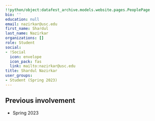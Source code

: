 ```yaml
---
!!python/object:datafest_archive.models.website.pages.PeoplePage
bio: ''
education: null
email: nazirkar@usc.edu
first_name: Shardul
last_name: Nazirkar
organizations: []
role: Student
social:
- !Social
  icon: envelope
  icon_pack: fas
  link: mailto:nazirkar@usc.edu
title: Shardul Nazirkar
user_groups:
- Student (Spring 2023)
---
```



## Previous involvement

* Spring 2023

